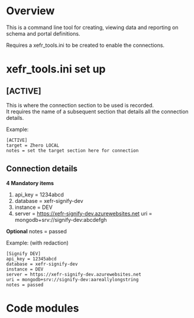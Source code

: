 # Overview
This is a command line tool for creating, viewing data and reporting on schema and portal definitions.

Requires a xefr_tools.ini to be created to enable the connections.

# xefr_tools.ini set up

## [ACTIVE]
This is where the connection section to be used is recorded.  
It requires the name of a subsequent section that details all the connection details.  

Example:

    [ACTIVE]
    target = Zhero LOCAL
    notes = set the target section here for connection

## Connection details
**4 Mandatory items**
1. api_key = 1234abcd
2. database = xefr-signify-dev
3. instance = DEV
4. server = https://xefr-signify-dev.azurewebsites.net
uri = mongodb+srv://signify-dev:abcdefgh

**Optional**
notes = passed  

Example: (with redaction)

    [Signify DEV]
    api_key = 12345abcd
    database = xefr-signify-dev
    instance = DEV
    server = https://xefr-signify-dev.azurewebsites.net
    uri = mongodb+srv://signify-dev:aareallylongstring
    notes = passed


# Code modules





